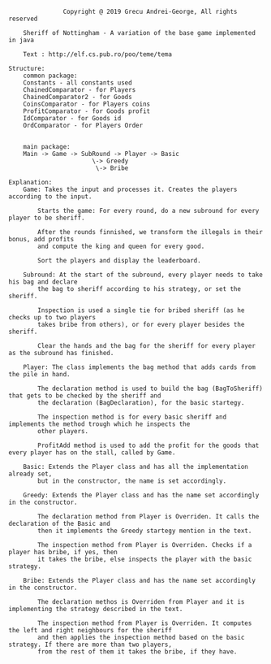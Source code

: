 				   Copyright @ 2019 Grecu Andrei-George, All rights reserved

		Sheriff of Nottingham - A variation of the base game implemented in java

		Text : http://elf.cs.pub.ro/poo/teme/tema

	Structure:
		common package:
		Constants - all constants used
		ChainedComparator - for Players
		ChainedComparator2 - for Goods
		CoinsComparator - for Players coins
		ProfitComparator - for Goods profit
		IdComparator - for Goods id
		OrdComparator - for Players Order
		

		main package:
		Main -> Game -> SubRound -> Player -> Basic
						   \-> Greedy
						    \-> Bribe

	Explanation:
		Game: Takes the input and processes it. Creates the players according to the input.
			
			Starts the game: For every round, do a new subround for every player to be sheriff.
			
			After the rounds finnished, we transform the illegals in their bonus, add profits
			and compute the king and queen for every good.
			
			Sort the players and display the leaderboard.

		Subround: At the start of the subround, every player needs to take his bag and declare
			the bag to sheriff according to his strategy, or set the sheriff.
			
			Inspection is used a single tie for bribed sheriff (as he checks up to two players
			takes bribe from others), or for every player besides the sheriff.
			 
			Clear the hands and the bag for the sheriff for every player as the subround has finished.

		Player: The class implements the bag method that adds cards from the pile in hand.
			
			The declaration method is used to build the bag (BagToSheriff) that gets to be checked by the sheriff and
			the declaration (BagDeclaration), for the basic startegy.

			The inspection method is for every basic sheriff and implements the method trough which he inspects the
			other players.

			ProfitAdd method is used to add the profit for the goods that every player has on the stall, called by Game.

		Basic: Extends the Player class and has all the implementation already set,
			but in the constructor, the name is set accordingly.

		Greedy: Extends the Player class and has the name set accordingly in the constructor.
			
			The declaration method from Player is Overriden. It calls the declaration of the Basic and
			then it implements the Greedy startegy mention in the text.

			The inspection method from Player is Overriden. Checks if a player has bribe, if yes, then
			it takes the bribe, else inspects the player with the basic strategy.
		
		Bribe: Extends the Player class and has the name set accordingly in the constructor.
			
			The declaration methos is Overriden from Player and it is implementing the strategy described in the text.

			The inspection method from Player is Overriden. It computes the left and right neighbours for the sheriff
			and then applies the inspection method based on the basic strategy. If there are more than two players,
			from the rest of them it takes the bribe, if they have.
                                                                                                                   
